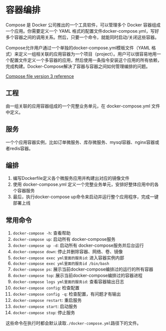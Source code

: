 # 容器编排
Compose 是 Docker 公司推出的一个工具软件，可以管理多个 Docker 容器组成一个应用。你需要定义一个 YAML 格式的配置文件docker-compose.yml，写好多个容器之间的调用关系。然后，只要一个命令，就能同时启动/关闭这些容器。

Compose允许用户通过一个单独的docker-compose.yml模板文件（YAML 格式）来定义一组相关联的应用容器为一个项目（project）。用户可以很容易地用一个配置文件定义一个多容器的应用，然后使用一条指令安装这个应用的所有依赖，完成构建。Docker-Compose解决了容器与容器之间如何管理编排的问题。 

[Compose file version 3 reference](https://docs.docker.com/compose/compose-file/compose-file-v3)

## 工程
由一组关联的应用容器组成的一个完整业务单元，在 docker-compose.yml 文件中定义。

## 服务
一个个应用容器实例，比如订单微服务、库存微服务、mysql容器、nginx容器或者redis容器。

## 编排
1. 编写Dockerfile定义各个微服务应用并构建出对应的镜像文件
2. 使用 docker-compose.yml 定义一个完整业务单元，安排好整体应用中的各个容器服务
3. 最后，执行docker-compose up命令来启动并运行整个应用程序，完成一键部署上线

## 常用命令
1. `docker-compose -h`: 查看帮助
2. `docker-compose up`: 启动所有 docker-compose服务
3. `docker-compose up -d`: 启动所有 docker-compose服务并后台运行
4. `docker-compose down`: 停止并删除容器、网络、卷、镜像
5. `docker-compose exec yml里面的服务id`: 进入容器实例内部
6. `docker-compose exec yml里面的服务id /bin/bash`
7. `docker-compose ps`: 展示当前docker-compose编排过的运行的所有容器
8. `docker-compose top`: 展示当前docker-compose编排过的容器进程
9. `docker-compose logs yml里面的服务id`: 查看容器输出日志
10. `docker-compose config`: 检查配置
11. `docker-compose config -q`: 检查配置，有问题才有输出
12. `docker-compose restart`: 重启服务
13. `docker-compose start`: 启动服务
14. `docker-compose stop`: 停止服务

这些命令在执行时都会默认读取`./docker-compose.yml`路径下的文件。